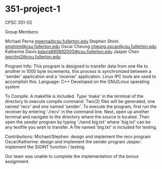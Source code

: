 # 351-project-1

CPSC 351-02

Group Members:

Michael Perna		mperna@csu.fullerton.edu
Stephen Shinn		smshinn@csu.fullerton.edu
Oscar Cheung		cheung.oscar@csu.fullerton.edu
Katherine Davis	        kdavis890892003@csu.fullerton.edu
Jasper Chen		jsprchn2@csu.fullerton.edu

Program Info:
  This program is designed to transfer data from one file to another in 1000 byte increments, this process is synchronized between a 'sender' application and a 'receiver' application.  Linux IPC tools are used to accomplish this.
 Language: C++
  Developed on the GNU/Linux operating system

To Compile:
  A makefile is included.  Type 'make' in the terminal of the directory to execute compile command.  Two(2) files will be generated, one named 'recv' and one named 'sender'.  To execute the program, first  run the receiver by entering './recv' in the command line.  Next, open up another terminal and navigate to the directory where the source is located.  Then open the sender program by typing './send big.txt' where 'big.txt' can be any textfile you wish to transfer.  A file named 'big.txt' is included for testing.

Contributions:
Michael/Stephen:  design and implement the recv program
Oscar/Katherine:  design and implement the sender program
Jasper:  implement the SIGINT function / testing.

Our team was unable to complete the implementation of the bonus assignment.

